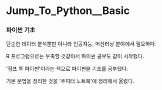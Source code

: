 # Jump_To_Python__Basic
### 파이썬 기초

단순한 데이터 분석뿐만 아니라 인공지능, 머신러닝 분야에서 필요하다.

R 프로그램으로는 부족할 것같아서 파이썬 공부도 같이 시작했다.

'점프 투 파이썬'이라는 책으로 파이썬을 기초를 공부했다.

기본 문법을 정리한 것을 '주피터 노트북'에 정리해서 올렸다.
